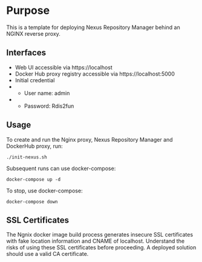 # Purpose

This is a template for deploying Nexus Repository Manager behind an NGINX reverse proxy.

## Interfaces

- Web UI accessible via https://localhost
- Docker Hub proxy registry accessible via https://localhost:5000
- Initial credential
- * User name: admin
- * Password: Rdis2fun

## Usage

To create and run the Nginx proxy, Nexus Repository Manager and DockerHub proxy, run:

```
./init-nexus.sh
```

Subsequent runs can use docker-compose:

```
docker-compose up -d
```

To stop, use docker-compose:

```
docker-compose down
```

## SSL Certificates

The Ngnix docker image build process generates insecure SSL certificates with fake location information and CNAME of localhost. Understand the risks of using these SSL certificates before proceeding. A deployed solution should use a valid CA certificate.